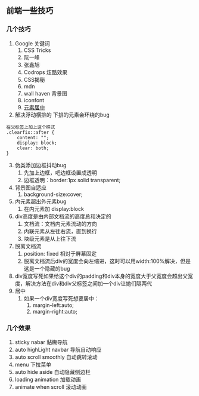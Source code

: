 ## 前端一些技巧

### 几个技巧
   1. Google 关键词
      1. CSS Tricks
      2. 阮一峰
      3. 张鑫旭
      4. Codrops 炫酷效果
      5. CSS揭秘
      6. mdn
      7. wall haven 背景图
      8. iconfont
      9. [元素居中](https://www.zhihu.com/search?type=content&q=css%20%E5%B1%85%E4%B8%AD)
   2. 解决浮动横排的 下排的元素会环绕的bug
```
在父标签上加上这个样式
.clearfix::after {
    content: "";
    display: block;
    clear: both;
}
```
   3. 伪类添加边框抖动bug
      1. 先加上边框，吧边框设置成透明
      2. 边框透明：border:1px solid transparent; 
   4. 背景图自适应
      1. background-size:cover;
   5. 内元素超出外元素bug
      1. 在内元素加 display:block
   6. div高度是由内部文档流的高度总和决定的
      1. 文档流：文档内元素流动的方向
      2. 内联元素从左往右流，直到换行
      3. 块级元素是从上往下流
   7. 脱离文档流
      1. position: fixed 相对于屏幕固定
      2. 脱离文档流后div的宽度会向左缩进，这时可以用width:100%解决，但是这是一个隐藏的bug
   8. div宽度写死如果给这个div的padding和div本身的宽度大于父宽度会超出父宽度，解决方法在div和div父标签之间加一个div让她们隔两代
   9. 居中
      1. 如果一个div宽度写死想要居中：
         1. margin-left:auto;
         2. margin-right:auto;

### 几个效果

1. sticky nabar  黏糊导航
2. auto highLight navbar 导航自动响应
3. auto scroll smoothly 自动跳转滚动
4. menu 下拉菜单
5. auto hide aside 自动隐藏侧边栏
6. loading animation 加载动画
7. animate when scroll 滚动动画